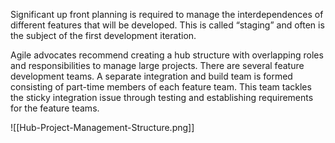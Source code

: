 Significant up front planning is required to manage the interdependences of different features that will be developed. This is called “staging” and often is the subject of the first development iteration.

Agile advocates recommend creating a hub structure with overlapping roles and responsibilities to manage large projects. There are several feature development teams. A separate integration and build team is formed consisting of part-time members of each feature team. This team tackles the sticky integration issue through testing and establishing requirements for the feature teams.

![[Hub-Project-Management-Structure.png]]